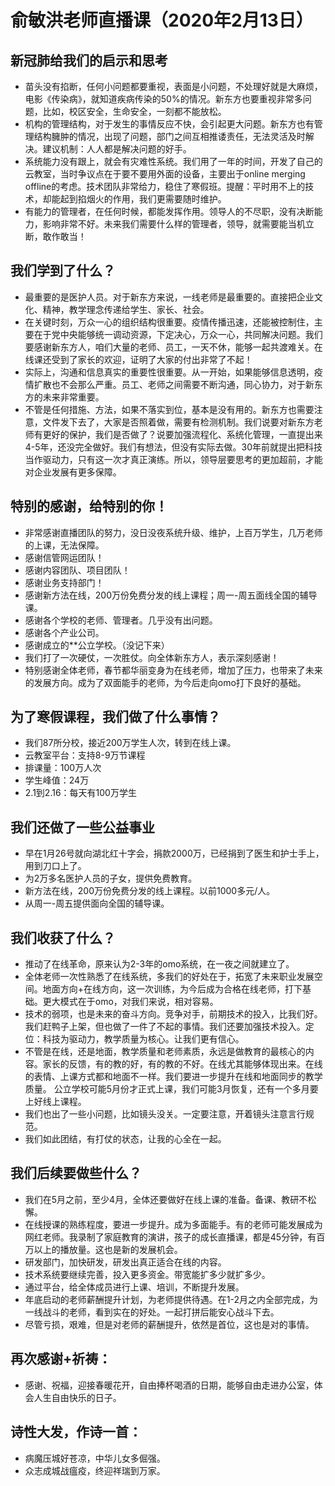 # 俞敏洪老师直播课（2020年2月13日）
## 新冠肺给我们的启示和思考
+ 苗头没有掐断，任何小问题都要重视，表面是小问题，不处理好就是大麻烦，电影《传染病》，就知道疾病传染的50%的情况。新东方也要重视非常多问题，比如，校区安全，生命安全，一刻都不能放松。
+ 机构的管理结构，对于发生的事情反应不快，会引起更大问题。新东方也有管理结构臃肿的情况，出现了问题，部门之间互相推诿责任，无法灵活及时解决。建议机制：人人都是解决问题的好手。
+ 系统能力没有跟上，就会有灾难性系统。我们用了一年的时间，开发了自己的云教室，当时争议点在于要不要用外面的设备，主要出于online merging offline的考虑。技术团队非常给力，稳住了寒假班。提醒：平时用不上的技术，却能起到掐烟火的作用，我们更需要随时维护。
+ 有能力的管理者，在任何时候，都能发挥作用。领导人的不尽职，没有决断能力，影响非常不好。未来我们需要什么样的管理者，领导，就需要能当机立断，敢作敢当！

## 我们学到了什么？
+ 最重要的是医护人员。对于新东方来说，一线老师是最重要的。直接把企业文化、精神，教学理念传递给学生、家长、社会。
+ 在关键时刻，万众一心的组织结构很重要。疫情传播迅速，还能被控制住，主要在于党中央能够统一调动资源，下定决心，万众一心，共同解决问题。我们要感谢新东方人，咱们大量的老师、员工，一天不休，能够一起共渡难关。在线课还受到了家长的欢迎，证明了大家的付出非常了不起！
+ 实际上，沟通和信息真实的重要性很重要。从一开始，如果能够信息透明，疫情扩散也不会那么严重。员工、老师之间需要不断沟通，同心协力，对于新东方的未来非常重要。
+ 不管是任何措施、方法，如果不落实到位，基本是没有用的。新东方也需要注意，文件发下去了，大家是否照着做，需要有检测机制。我们说要对新东方老师有更好的保护，我们是否做了？说要加强流程化、系统化管理，一直提出来4-5年，还没完全做好。我们有想法，但没有实际去做。30年前就提出把科技当作驱动力，只有这一次才真正演练。所以，领导层要思考的更加超前，才能对企业发展有更多保障。

## 特别的感谢，给特别的你！
+ 非常感谢直播团队的努力，没日没夜系统升级、维护，上百万学生，几万老师的上课，无法保障。
+ 感谢信管网运团队！
+ 感谢内容团队、项目团队！
+ 感谢业务支持部门！
+ 感谢新方法在线，200万份免费分发的线上课程；周一-周五面线全国的辅导课。
+ 感谢各个学校的老师、管理者。几乎没有出问题。
+ 感谢各个产业公司。
+ 感谢成立的**公立学校。（没记下来）
+ 我们打了一次硬仗，一次胜仗。向全体新东方人，表示深刻感谢！
+ 特别感谢全体老师，春节都华丽变身为在线老师，增加了压力，也带来了未来的发展方向。成为了双面能手的老师，为今后走向omo打下良好的基础。

## 为了寒假课程，我们做了什么事情？
+ 我们87所分校，接近200万学生人次，转到在线上课。
+ 云教室平台：支持8-9万节课程
+ 排课量：100万人次
+ 学生峰值：24万
+ 2.1到2.16：每天有100万学生

## 我们还做了一些公益事业
+ 早在1月26号就向湖北红十字会，捐款2000万，已经捐到了医生和护士手上，用到刀口上了。
+ 为2万多名医护人员的子女，提供免费教育。
+ 新方法在线，200万份免费分发的线上课程。以前1000多元/人。
+ 从周一-周五提供面向全国的辅导课。

## 我们收获了什么？
+ 推动了在线革命，原来认为2-3年的omo系统，在一夜之间就建立了。
+ 全体老师一次性熟悉了在线系统，多我们的好处在于，拓宽了未来职业发展空间。地面方向+在线方向，这一次训练，为今后成为合格在线老师，打下基础。更大模式在于omo，对我们来说，相对容易。
+ 技术的弱项，也是未来的奋斗方向。竞争对手，前期技术的投入，比我们好。我们赶鸭子上架，但也做了一件了不起的事情。我们还要加强技术投入。定位：科技为驱动力，教学质量为核心。让我们更有信心。
+ 不管是在线，还是地面，教学质量和老师素质，永远是做教育的最核心的内容。家长的反馈，有的教的好，有的教的不好。在线尤其能够体现出来。在线的表情、上课方式都和地面不一样。我们要进一步提升在线和地面同步的教学质量。
公立学校可能5月份才正式上课，我们可能3月恢复，还有一个多月要上好线上课程。
+ 我们也出了一些小问题，比如镜头没关。一定要注意，开着镜头注意言行规范。
+ 我们如此团结，有打仗的状态，让我的心全在一起。

## 我们后续要做些什么？
+ 我们在5月之前，至少4月，全体还要做好在线上课的准备。备课、教研不松懈。
+ 在线授课的熟练程度，要进一步提升。成为多面能手。有的老师可能发展成为网红老师。我录制了家庭教育的演讲，孩子的成长直播课，都是45分钟，有百万以上的播放量。这也是新的发展机会。
+ 研发部门，加快研发，研发出真正适合在线的内容。
+ 技术系统要继续完善，投入更多资金。带宽能扩多少就扩多少。
+ 通过平台，给全体成员进行上课、培训，不断提升发展。
+ 年底启动的老师薪酬提升计划，为老师提供待遇。在1-2月之内全部完成，为一线战斗的老师，看到实在的好处。一起打拼后能安心战斗下去。
+ 尽管亏损，艰难，但是对老师的薪酬提升，依然是首位，这也是对的事情。

## 再次感谢+祈祷：
+ 感谢、祝福，迎接春暖花开，自由捧杯喝酒的日期，能够自由走进办公室，体会人生自由快乐的日子。

## 诗性大发，作诗一首：
+ 病魔压城好苍凉，中华儿女多倔强。
+ 众志成城战瘟疫，终迎祥瑞到万家。
